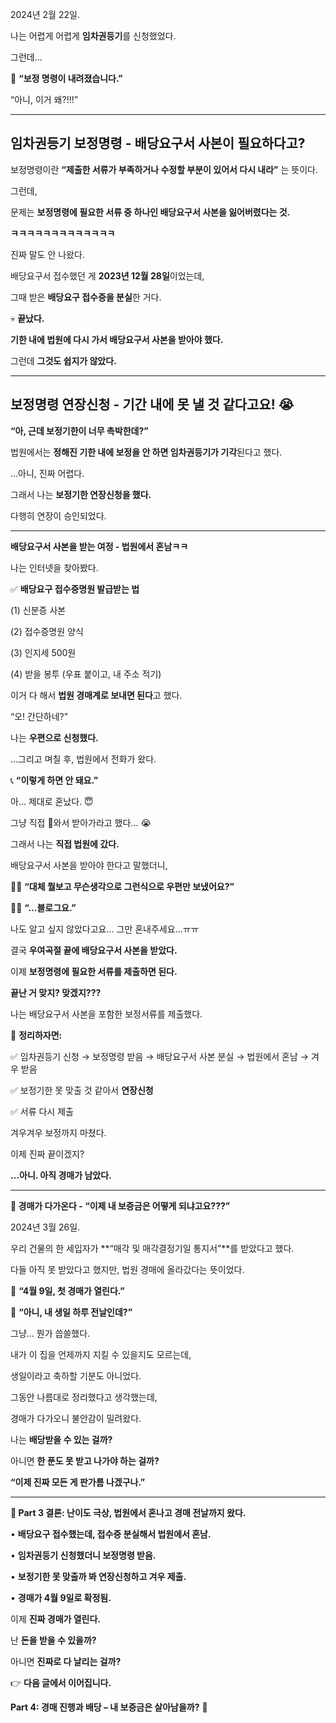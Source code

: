 2024년 2월 22일.



나는 어렵게 어렵게 **임차권등기**를 신청했었다.


그런데…

  

📩 **“보정 명령이 내려졌습니다.”**

  

“아니, 이거 왜?!!!”

---

## **임차권등기 보정명령 - 배당요구서 사본이 필요하다고?**

  

보정명령이란 **“제출한 서류가 부족하거나 수정할 부분이 있어서 다시 내라”** 는 뜻이다.

  

그런데,

  

문제는 **보정명령에 필요한 서류 중 하나인 배당요구서 사본을 잃어버렸다는 것.**

  

**ㅋㅋㅋㅋㅋㅋㅋㅋㅋㅋㅋㅋㅋ**

  

진짜 말도 안 나왔다.

  

배당요구서 접수했던 게 **2023년 12월 28일**이었는데,

그때 받은 **배당요구 접수증을 분실**한 거다.

  

💀 **끝났다.**

**기한 내에 법원에 다시 가서 배당요구서 사본을 받아야 했다.**

  

그런데 **그것도 쉽지가 않았다.**

---
## **보정명령 연장신청 - 기간 내에 못 낼 것 같다고요! 😭**

  

**“아, 근데 보정기한이 너무 촉박한데?”**

  

법원에서는 **정해진 기한 내에 보정을 안 하면 임차권등기가 기각**된다고 했다.



…아니, 진짜 어렵다.

  

그래서 나는 **보정기한 연장신청을 했다.**

  

다행히 연장이 승인되었다.

---

**배당요구서 사본을 받는 여정 - 법원에서 혼남ㅋㅋ**

  

나는 인터넷을 찾아봤다.

  

✅ **배당요구 접수증명원 발급받는 법**

(1) 신분증 사본

(2) 접수증명원 양식

(3) 인지세 500원

(4) 받을 봉투 (우표 붙이고, 내 주소 적기)

이거 다 해서 **법원 경매계로 보내면 된다**고 했다.

  

“오! 간단하네?”

나는 **우편으로 신청했다.**

  

…그리고 며칠 후, 법원에서 전화가 왔다.

  

📞 **“이렇게 하면 안 돼요.”**

  

아… 제대로 혼났다. 😇

  

그냥 직접 와서 받아가라고 했다… 😭

  

그래서 나는 **직접 법원에 갔다.**

  

배당요구서 사본을 받아야 한다고 말했더니,

  

🧑‍⚖️ **“대체 뭘보고 무슨생각으로 그런식으로 우편만 보냈어요?”**

👩‍💼 **“…블로그요.”**

  

나도 알고 싶지 않았다고요… 그만 혼내주세요...ㅠㅠ

  

결국 **우여곡절 끝에 배당요구서 사본을 받았다.**

  

이제 **보정명령에 필요한 서류를 제출하면 된다.**

  

**끝난 거 맞지? 맞겠지???**


나는 배당요구서 사본을 포함한 보정서류를 제출했다.

  

📌 **정리하자면:**

✅ 임차권등기 신청 → 보정명령 받음 → 배당요구서 사본 분실 → 법원에서 혼남 → 겨우 받음

✅ 보정기한 못 맞출 것 같아서 **연장신청**

✅ 서류 다시 제출

  

겨우겨우 보정까지 마쳤다.

이제 진짜 끝이겠지?

  

**…아니. 아직 경매가 남았다.**

---

**📌 경매가 다가온다 - “이제 내 보증금은 어떻게 되냐고요???”**

  

2024년 3월 26일.

  

우리 건물의 한 세입자가 **“매각 및 매각결정기일 통지서”**를 받았다고 했다.

다들 아직 못 받았다고 했지만, 법원 경매에 올라갔다는 뜻이었다.

  

📌 **“4월 9일, 첫 경매가 열린다.”**

  

🎂 **“아니, 내 생일 하루 전날인데?”**

  

그냥… 뭔가 씁쓸했다.

내가 이 집을 언제까지 지킬 수 있을지도 모르는데,

생일이라고 축하할 기분도 아니었다.

  

그동안 나름대로 정리했다고 생각했는데,

경매가 다가오니 불안감이 밀려왔다.

  

나는 **배당받을 수 있는 걸까?**

아니면 **한 푼도 못 받고 나가야 하는 걸까?**

  

**“이제 진짜 모든 게 판가름 나겠구나.”**

---

**📌 Part 3 결론: 난이도 극상, 법원에서 혼나고 경매 전날까지 왔다.**

• **배당요구 접수했는데, 접수증 분실해서 법원에서 혼남.**

• **임차권등기 신청했더니 보정명령 받음.**

• **보정기한 못 맞출까 봐 연장신청하고 겨우 제출.**

• **경매가 4월 9일로 확정됨.**

  

이제 **진짜 경매가 열린다.**

  

난 **돈을 받을 수 있을까?**

  

아니면 **진짜로 다 날리는 걸까?**

  

👉 **다음 글에서 이어집니다.**

**Part 4: 경매 진행과 배당 – 내 보증금은 살아남을까?** 🚧